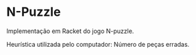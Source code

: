# N-Puzzle
Implementação em Racket do jogo N-puzzle.

Heurística utilizada pelo computador: Número de peças erradas.
